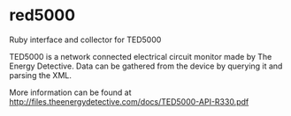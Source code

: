 # red5000
Ruby interface and collector for TED5000

TED5000 is a network connected electrical circuit monitor made by The Energy Detective. Data can be gathered from the device by querying it and parsing the XML.

More information can be found at http://files.theenergydetective.com/docs/TED5000-API-R330.pdf
